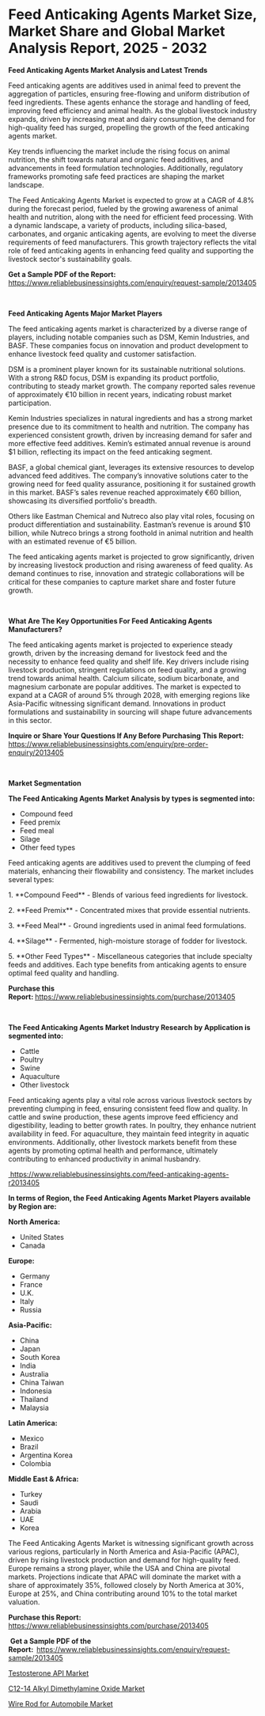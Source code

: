 <p><h1>Feed Anticaking Agents Market Size, Market Share and Global Market Analysis Report, 2025 - 2032</h1></p><p><strong>Feed Anticaking Agents Market Analysis and Latest Trends</strong></p>
<p><p>Feed anticaking agents are additives used in animal feed to prevent the aggregation of particles, ensuring free-flowing and uniform distribution of feed ingredients. These agents enhance the storage and handling of feed, improving feed efficiency and animal health. As the global livestock industry expands, driven by increasing meat and dairy consumption, the demand for high-quality feed has surged, propelling the growth of the feed anticaking agents market.</p><p>Key trends influencing the market include the rising focus on animal nutrition, the shift towards natural and organic feed additives, and advancements in feed formulation technologies. Additionally, regulatory frameworks promoting safe feed practices are shaping the market landscape. </p><p>The Feed Anticaking Agents Market is expected to grow at a CAGR of 4.8% during the forecast period, fueled by the growing awareness of animal health and nutrition, along with the need for efficient feed processing. With a dynamic landscape, a variety of products, including silica-based, carbonates, and organic anticaking agents, are evolving to meet the diverse requirements of feed manufacturers. This growth trajectory reflects the vital role of feed anticaking agents in enhancing feed quality and supporting the livestock sector's sustainability goals.</p></p>
<p><strong>Get a Sample PDF of the Report:&nbsp;</strong> <a href="https://www.reliablebusinessinsights.com/enquiry/request-sample/2013405?utm_campaign=1106&utm_medium=2&utm_source=Github&utm_content=ia&utm_term=05022025&utm_id=feed-anticaking-agents">https://www.reliablebusinessinsights.com/enquiry/request-sample/2013405</a></p>
<p>&nbsp;</p>
<p><strong>Feed Anticaking Agents Major Market Players</strong></p>
<p><p>The feed anticaking agents market is characterized by a diverse range of players, including notable companies such as DSM, Kemin Industries, and BASF. These companies focus on innovation and product development to enhance livestock feed quality and customer satisfaction.</p><p>DSM is a prominent player known for its sustainable nutritional solutions. With a strong R&D focus, DSM is expanding its product portfolio, contributing to steady market growth. The company reported sales revenue of approximately €10 billion in recent years, indicating robust market participation.</p><p>Kemin Industries specializes in natural ingredients and has a strong market presence due to its commitment to health and nutrition. The company has experienced consistent growth, driven by increasing demand for safer and more effective feed additives. Kemin’s estimated annual revenue is around $1 billion, reflecting its impact on the feed anticaking segment.</p><p>BASF, a global chemical giant, leverages its extensive resources to develop advanced feed additives. The company’s innovative solutions cater to the growing need for feed quality assurance, positioning it for sustained growth in this market. BASF’s sales revenue reached approximately €60 billion, showcasing its diversified portfolio's breadth.</p><p>Others like Eastman Chemical and Nutreco also play vital roles, focusing on product differentiation and sustainability. Eastman’s revenue is around $10 billion, while Nutreco brings a strong foothold in animal nutrition and health with an estimated revenue of €5 billion.</p><p>The feed anticaking agents market is projected to grow significantly, driven by increasing livestock production and rising awareness of feed quality. As demand continues to rise, innovation and strategic collaborations will be critical for these companies to capture market share and foster future growth.</p></p>
<p>&nbsp;</p>
<p><strong>What Are The Key Opportunities For Feed Anticaking Agents Manufacturers?</strong></p>
<p><p>The feed anticaking agents market is projected to experience steady growth, driven by the increasing demand for livestock feed and the necessity to enhance feed quality and shelf life. Key drivers include rising livestock production, stringent regulations on feed quality, and a growing trend towards animal health. Calcium silicate, sodium bicarbonate, and magnesium carbonate are popular additives. The market is expected to expand at a CAGR of around 5% through 2028, with emerging regions like Asia-Pacific witnessing significant demand. Innovations in product formulations and sustainability in sourcing will shape future advancements in this sector.</p></p>
<p><strong>Inquire or Share Your Questions If Any Before Purchasing This Report:</strong> <a href="https://www.reliablebusinessinsights.com/enquiry/pre-order-enquiry/2013405?utm_campaign=1106&utm_medium=2&utm_source=Github&utm_content=ia&utm_term=05022025&utm_id=feed-anticaking-agents">https://www.reliablebusinessinsights.com/enquiry/pre-order-enquiry/2013405</a></p>
<p>&nbsp;</p>
<p><strong>Market Segmentation</strong></p>
<p><strong>The Feed Anticaking Agents Market Analysis by types is segmented into:</strong></p>
<p><ul><li>Compound feed</li><li>Feed premix</li><li>Feed meal</li><li>Silage</li><li>Other feed types</li></ul></p>
<p><p>Feed anticaking agents are additives used to prevent the clumping of feed materials, enhancing their flowability and consistency. The market includes several types: </p><p>1. **Compound Feed** - Blends of various feed ingredients for livestock. </p><p>2. **Feed Premix** - Concentrated mixes that provide essential nutrients. </p><p>3. **Feed Meal** - Ground ingredients used in animal feed formulations. </p><p>4. **Silage** - Fermented, high-moisture storage of fodder for livestock. </p><p>5. **Other Feed Types** - Miscellaneous categories that include specialty feeds and additives. Each type benefits from anticaking agents to ensure optimal feed quality and handling.</p></p>
<p><strong>Purchase this Report:&nbsp;</strong><a href="https://www.reliablebusinessinsights.com/purchase/2013405?utm_campaign=1106&utm_medium=2&utm_source=Github&utm_content=ia&utm_term=05022025&utm_id=feed-anticaking-agents">https://www.reliablebusinessinsights.com/purchase/2013405</a></p>
<p>&nbsp;</p>
<p><strong>The Feed Anticaking Agents Market Industry Research by Application is segmented into:</strong></p>
<p><ul><li>Cattle</li><li>Poultry</li><li>Swine</li><li>Aquaculture</li><li>Other livestock</li></ul></p>
<p><p>Feed anticaking agents play a vital role across various livestock sectors by preventing clumping in feed, ensuring consistent feed flow and quality. In cattle and swine production, these agents improve feed efficiency and digestibility, leading to better growth rates. In poultry, they enhance nutrient availability in feed. For aquaculture, they maintain feed integrity in aquatic environments. Additionally, other livestock markets benefit from these agents by promoting optimal health and performance, ultimately contributing to enhanced productivity in animal husbandry.</p></p>
<p><a href="https://www.reliablebusinessinsights.com/feed-anticaking-agents-r2013405?utm_campaign=1106&utm_medium=2&utm_source=Github&utm_content=ia&utm_term=05022025&utm_id=feed-anticaking-agents">&nbsp;https://www.reliablebusinessinsights.com/feed-anticaking-agents-r2013405</a></p>
<p><strong>In terms of Region, the Feed Anticaking Agents Market Players available by Region are:</strong></p>
<p>
    <p> <strong> North America: </strong>
        <ul>
            <li>United States</li>
            <li>Canada</li>
        </ul>
        </p> 
    <p> <strong> Europe: </strong>
        <ul>
            <li>Germany</li>
            <li>France</li>
            <li>U.K.</li>
            <li>Italy</li>
            <li>Russia</li>
        </ul>
        </p> 
    <p> <strong> Asia-Pacific: </strong>
        <ul>
            <li>China</li>
            <li>Japan</li>
            <li>South Korea</li>
            <li>India</li>
            <li>Australia</li>
            <li>China Taiwan</li>
            <li>Indonesia</li>
            <li>Thailand</li>
            <li>Malaysia</li>
        </ul>
        </p> 
    <p> <strong> Latin America: </strong>
        <ul>
            <li>Mexico</li>
            <li>Brazil</li>
            <li>Argentina Korea</li>
            <li>Colombia</li>
        </ul>
        </p> 
    <p> <strong> Middle East & Africa: </strong>
        <ul>
            <li>Turkey</li>
            <li>Saudi</li>
            <li>Arabia</li>
            <li>UAE</li>
            <li>Korea</li>
        </ul>
    </p>
    </p>
<p><p>The Feed Anticaking Agents Market is witnessing significant growth across various regions, particularly in North America and Asia-Pacific (APAC), driven by rising livestock production and demand for high-quality feed. Europe remains a strong player, while the USA and China are pivotal markets. Projections indicate that APAC will dominate the market with a share of approximately 35%, followed closely by North America at 30%, Europe at 25%, and China contributing around 10% to the total market valuation.</p></p>
<p><strong>Purchase this Report: </strong><a href="https://www.reliablebusinessinsights.com/purchase/2013405?utm_campaign=1106&utm_medium=2&utm_source=Github&utm_content=ia&utm_term=05022025&utm_id=feed-anticaking-agents">https://www.reliablebusinessinsights.com/purchase/2013405</a></p>
<p>&nbsp;<strong>Get a Sample PDF of the Report:&nbsp;&nbsp;</strong><a href="https://www.reliablebusinessinsights.com/enquiry/request-sample/2013405?utm_campaign=1106&utm_medium=2&utm_source=Github&utm_content=ia&utm_term=05022025&utm_id=feed-anticaking-agents">https://www.reliablebusinessinsights.com/enquiry/request-sample/2013405</a></p>
<p><strong></strong></p>
<p><p><a href="https://github.com/borgomornar/Market-Research-Report-List-1/blob/main/testosterone-api-market.md?utm_campaign=1106&utm_medium=2&utm_source=Github&utm_content=ia&utm_term=05022025&utm_id=feed-anticaking-agents">Testosterone API Market</a></p><p><a href="https://github.com/simurmarzoa/Market-Research-Report-List-1/blob/main/c12-14-alkyl-dimethylamine-oxide-market.md?utm_campaign=1106&utm_medium=2&utm_source=Github&utm_content=ia&utm_term=05022025&utm_id=feed-anticaking-agents">C12-14 Alkyl Dimethylamine Oxide Market</a></p><p><a href="https://github.com/gethunsides/Market-Research-Report-List-1/blob/main/wire-rod-for-automobile-market.md?utm_campaign=1106&utm_medium=2&utm_source=Github&utm_content=ia&utm_term=05022025&utm_id=feed-anticaking-agents">Wire Rod for Automobile Market</a></p></p>